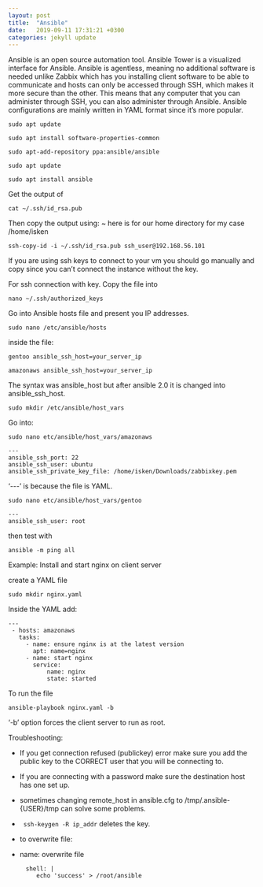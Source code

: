 ```yaml
---
layout: post
title:  "Ansible"
date:   2019-09-11 17:31:21 +0300
categories: jekyll update
---
```




 Ansible is an open source automation tool. Ansible Tower is a visualized interface for Ansible.
Ansible is agentless, meaning no additional software is needed unlike Zabbix which has you installing client software to be able to communicate and hosts can only be accessed through SSH, which makes it more secure than the other. This means that any computer that you can administer through SSH, you can also administer through Ansible. Ansible configurations are mainly written in YAML format since it’s more popular.


```sudo apt update```

```sudo apt install software-properties-common```

```sudo apt-add-repository ppa:ansible/ansible```

```sudo apt update```

```sudo apt install ansible```

Get the output of 

```cat ~/.ssh/id_rsa.pub```


Then copy the output using: ~ here is for our home directory for my case /home/isken

```ssh-copy-id -i ~/.ssh/id_rsa.pub ssh_user@192.168.56.101```

If you are using ssh keys to connect to your vm you should go manually and copy since you can’t connect the instance without the key.

For ssh connection with key.
Copy the file into

```nano ~/.ssh/authorized_keys```

Go into Ansible hosts file and present you IP addresses.

```sudo nano /etc/ansible/hosts```

inside the file:

```gentoo ansible_ssh_host=your_server_ip```

```amazonaws ansible_ssh_host=your_server_ip```


The syntax was ansible_host but after ansible 2.0 it is changed into ansible_ssh_host.

```sudo mkdir /etc/ansible/host_vars```

Go into:

```sudo nano etc/ansible/host_vars/amazonaws```

```
---
ansible_ssh_port: 22
ansible_ssh_user: ubuntu
ansible_ssh_private_key_file: /home/isken/Downloads/zabbixkey.pem
```

‘---’ is because the file is YAML.


```sudo nano etc/ansible/host_vars/gentoo```

```
---
ansible_ssh_user: root

```

then test with

```ansible -m ping all```

Example: Install and start nginx on client server

create a YAML file 

```sudo mkdir nginx.yaml```

Inside the YAML add:

```
---
 - hosts: amazonaws
   tasks:
     - name: ensure nginx is at the latest version
       apt: name=nginx
     - name: start nginx
       service:
           name: nginx
           state: started
   ```

To run the file

```ansible-playbook nginx.yaml -b```

‘-b’ option forces the client server to run as root.



Troubleshooting:

- If you get connection refused (publickey) error make sure you add the public key to the CORRECT	user that you will be connecting to.

- If you are connecting with a password make sure the destination host has one set up.

- sometimes changing remote_host in ansible.cfg to /tmp/.ansible-{USER}/tmp can solve some problems.

- ``` ssh-keygen -R ip_addr``` deletes the key.

- to overwrite file:

- name: overwrite file 
 ```
      shell: |
         echo 'success' > /root/ansible
 ```






